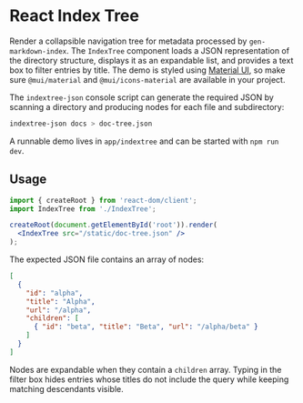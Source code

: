 # React Index Tree

Render a collapsible navigation tree for metadata processed by
`gen-markdown-index`. The `IndexTree` component loads a JSON
representation of the directory structure, displays it as an expandable
list, and provides a text box to filter entries by title. The demo is
styled using [Material UI](https://mui.com/), so make sure
`@mui/material` and `@mui/icons-material` are available in your project.

The `indextree-json` console script can generate the required JSON by
scanning a directory and producing nodes for each file and subdirectory:

```bash
indextree-json docs > doc-tree.json
```

A runnable demo lives in `app/indextree` and can be started with `npm run dev`.

## Usage

```jsx
import { createRoot } from 'react-dom/client';
import IndexTree from './IndexTree';

createRoot(document.getElementById('root')).render(
  <IndexTree src="/static/doc-tree.json" />
);
```

The expected JSON file contains an array of nodes:

```json
[
  {
    "id": "alpha",
    "title": "Alpha",
    "url": "/alpha",
    "children": [
      { "id": "beta", "title": "Beta", "url": "/alpha/beta" }
    ]
  }
]
```

Nodes are expandable when they contain a `children` array. Typing in the
filter box hides entries whose titles do not include the query while
keeping matching descendants visible.
